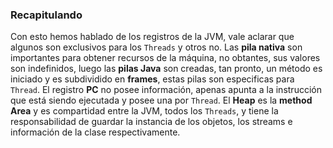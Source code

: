 ### Recapitulando


Con esto hemos hablado de los registros de la JVM, vale aclarar que algunos son exclusivos para los `Threads` y otros no. Las **pila nativa** son importantes para obtener recursos de la máquina, no obtantes, sus valores son indefinidos, luego las  **pilas Java** son creadas, tan pronto, un método es iniciado y es subdividido en **frames**, estas pilas son especificas para `Thread`. El registro **PC** no posee información, apenas apunta a la instrucción que está siendo ejecutada y posee una por `Thread`. El **Heap** es la  **method Area** y es compartidad entre la JVM, todos los `Threads`, y tiene la responsabilidad de guardar la instancia de los objetos, los streams e información de la clase respectivamente.